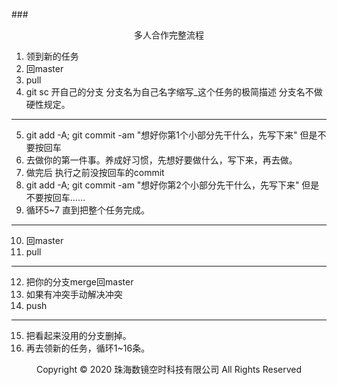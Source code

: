 ###<center>多人合作完整流程</center>
1. 领到新的任务
2. 回master
3. pull
4. git sc 开自己的分支 分支名为自己名字缩写_这个任务的极简描述 分支名不做硬性规定。
----------------------------------------------------
5. git add -A; git commit -am "想好你第1个小部分先干什么，先写下来" 但是不要按回车
6. 去做你的第一件事。养成好习惯，先想好要做什么，写下来，再去做。
7. 做完后 执行之前没按回车的commit
8. git add -A; git commit -am "想好你第2个小部分先干什么，先写下来" 但是不要按回车……
9. 循环5~7 直到把整个任务完成。
----------------------------------------------------
10. 回master
11. pull
----------------------------------------------------
12. 把你的分支merge回master
13. 如果有冲突手动解决冲突
14. push
----------------------------------------------------
15. 把看起来没用的分支删掉。
16. 再去领新的任务，循环1~16条。
<center> Copyright © 2020 珠海数镜空时科技有限公司 All Rights Reserved</center>